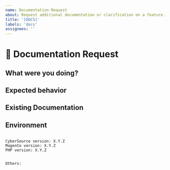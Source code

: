 ```yaml
---
name: Documentation Request
about: Request additional documentation or clarification on a feature.
title: '[DOCS]'
labels: 'docs'
assignees: ''
---
```


<!--
PLEASE HELP US PROCESS GITHUB ISSUES FASTER BY PROVIDING THE FOLLOWING INFORMATION.

ISSUES MISSING IMPORTANT INFORMATION MAY BE CLOSED WITHOUT INVESTIGATION.
-->

# :page_facing_up: Documentation Request

## What were you doing?
<!-- Describe how you came to need the documentation. -->


## Expected behavior
<!-- Describe not only **what** you would like to see documented, but also **where** you'd like to see it. -->


## Existing Documentation
<!-- Describe any existing documentation that would potentially require change. -->

## Environment

<pre><code>
CyberSource version: X.Y.Z
Magento version: X.Y.Z 
PHP version: X.Y.Z 
<!-- Check whether this is still an issue in the most recent CyberSource version -->

Others:
<!-- Anything else relevant?  Operating system version, IDE, package manager, HTTP server, ... -->
</code></pre>